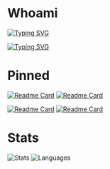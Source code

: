# Whoami

[![Typing SVG](https://readme-typing-svg.herokuapp.com?font=Orbitron&weight=500&size=18&duration=3500&pause=11000&color=FFFFFF&background=FFFFFF00&multiline=true&width=435&height=32&lines=0xSickb0y&color=7DFA00)](https://git.io/typing-svg)

[![Typing SVG](https://readme-typing-svg.herokuapp.com?font=Orbitron&weight=500&size=14&duration=3500&color=FFFFFF&background=FFFFFF00&vCenter=true&width=435&height=30&lines=+;%E2%80%A2+Cyber+Security+Student;%E2%80%A2+Capture+the+Flag+player;%E2%80%A2+Aspiring+Red+Team+operator&color=7DFA00)](https://git.io/typing-svg)

# Pinned

[![Readme Card](https://github-readme-stats.vercel.app/api/pin/?username=0xSickb0y&repo=RsCodeDump&theme=chartreuse-dark)](https://github.com/0xSickb0y/RsCodeDump)
[![Readme Card](https://github-readme-stats.vercel.app/api/pin/?username=0xSickb0y&repo=windcorp&theme=chartreuse-dark&description_lines_count=2&card_width=700)](https://github.com/0xSickb0y/windcorp)

[![Readme Card](https://github-readme-stats.vercel.app/api/pin/?username=0xSickb0y&repo=SearchParty&theme=chartreuse-dark)](https://github.com/0xSickb0y/SearchParty)
[![Readme Card](https://github-readme-stats.vercel.app/api/pin/?username=0xSickb0y&repo=OffensiveToolkit&theme=chartreuse-dark)](https://github.com/0xSickb0y/OffensiveToolkit)


# Stats

![Stats](https://github-readme-stats.vercel.app/api?username=0xSickb0y&theme=chartreuse-dark&show_icons=true&hide_border=false&count_private=true&include_all_commits=true&text_bold=true) 
![Languages](https://github-readme-stats.vercel.app/api/top-langs/?username=0xSickb0y&theme=chartreuse-dark&langs_count=3&text_bold=true) 

